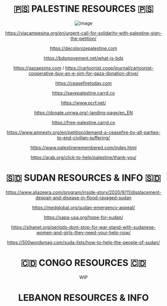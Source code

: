 <h1 align="center"> 
   🇵🇸 PALESTINE RESOURCES 🇵🇸
</h1> 

<div align="center">

![image](https://64.media.tumblr.com/28c59b2f6ba4a5d985b4e7f84d58f615/147570b0904c44f7-df/s2048x3072/ae21b4dbae544a9445543e49ea66208bc2a7d7c2.pnj)
  
https://viacampesina.org/en/urgent-call-for-solidarity-with-palestine-sign-the-petition/

https://decolonizepalestine.com

https://bdsmovement.net/what-is-bds

https://gazaesims.com / https://cartoonist.coop/journal/cartoonist-cooperative-buy-an-e-sim-for-gaza-donation-drive/

https://ceasefiretoday.com

https://savepalestine.carrd.co

https://www.pcrf.net/

https://donate.unrwa.org/-landing-page/en_EN

https://free-palestine.carrd.co

https://www.amnesty.org/en/petition/demand-a-ceasefire-by-all-parties-to-end-civilian-suffering/

https://www.palestineremembered.com/index.html

https://arab.org/click-to-help/palestine/thank-you/




<h1 align="center"> 
    🇸🇩 SUDAN RESOURCES & INFO 🇸🇩
</h1> 

https://www.aljazeera.com/program/inside-story/2020/9/11/displacement-despair-and-disease-in-flood-ravaged-sudan

https://medglobal.org/sudan-emergency-appeal/

https://sapa-usa.org/hope-for-sudan/

https://sihanet.org/periods-dont-stop-for-war-stand-with-sudanese-women-and-girls-they-need-your-help-now/

https://500wordsmag.com/suda-lists/how-to-help-the-people-of-sudan/

<h1 align="center"> 
   🇨🇩 CONGO RESOURCES 🇨🇩
</h1> 

WIP

<h1 align="center"> 
LEBANON RESOURCES & INFO
</h1> 























